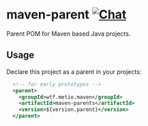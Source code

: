 <!--
SPDX-FileCopyrightText: The maven-parent Authors
SPDX-License-Identifier: 0BSD
 -->

# maven-parent [![Chat](https://img.shields.io/badge/matrix-%23talk.metio:matrix.org-brightgreen.svg?style=social&label=Matrix)](https://matrix.to/#/#talk.metio:matrix.org)

Parent POM for Maven based Java projects.


## Usage

Declare this project as a parent in your projects:

```xml
  <!-- for early prototypes -->
  <parent>
    <groupId>wtf.metio.maven</groupId>
    <artifactId>maven-parents</artifactId>
    <version>${version.parent}</version>
  </parent>
```
